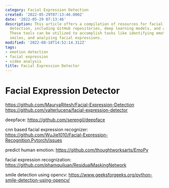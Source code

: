 ```yaml
---
category: Facial Expression Detection
created: '2022-05-29T07:13:46.000Z'
date: '2022-05-29 07:13:46'
description: This article offers a compilation of resources for facial expression
  detection, including GitHub repositories, deep learning models, and a Python library.
  These tools can be utilized to accomplish tasks like identifying emotions, detecting
  smiles, and analyzing facial expressions.
modified: '2022-08-18T14:52:14.312Z'
tags:
- emotion detection
- facial expression
- video analysis
title: Facial Expression Detector
---
```


# Facial Expression Detector

https://github.com/MauryaRitesh/Facial-Expression-Detection
https://github.com/valterlucena/facial-expression-detector

deepface:
https://github.com/serengil/deepface

cnn based facial expression recognizer:
https://github.com/WuJie1010/Facial-Expression-Recognition.Pytorch/issues

predict human emotion:
https://github.com/thoughtworksarts/EmoPy

facial expression recognization:
https://github.com/phamquiluan/ResidualMaskingNetwork

smile detection using opencv: 
https://www.geeksforgeeks.org/python-smile-detection-using-opencv/

